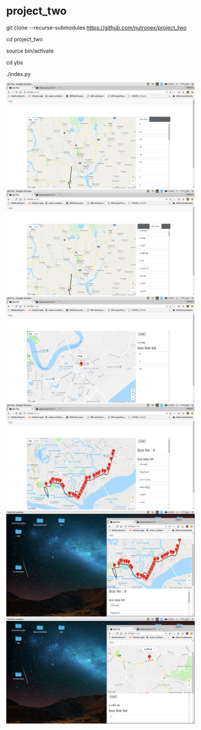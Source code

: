 # project_two


git clone --recurse-submodules https://github.com/nutronex/project_two

cd project_two

source bin/activate

cd ybs

./index.py

![alt text](https://github.com/nutronex/project_two/blob/master/Screenshot%20from%202018-05-20%2018:45:29.png)
![alt text](https://github.com/nutronex/project_two/blob/master/Screenshot%20from%202018-05-20%2018:45:44.png)
![alt text](https://github.com/nutronex/project_two/blob/master/Screenshot%20from%202018-05-20%2018:45:58.png)
![alt text](https://github.com/nutronex/project_two/blob/master/Screenshot%20from%202018-05-20%2018:46:33.png)
![alt text](https://github.com/nutronex/project_two/blob/master/Screenshot%20from%202018-05-20%2018:47:09.png)
![alt text](https://github.com/nutronex/project_two/blob/master/Screenshot%20from%202018-05-20%2018:47:27.png)
